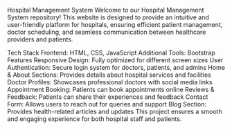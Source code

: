 Hospital Management System
Welcome to our Hospital Management System repository! This website is designed to provide an intuitive and user-friendly platform for hospitals, ensuring efficient patient management, doctor scheduling, and seamless communication between healthcare providers and patients.

Tech Stack
Frontend: HTML, CSS, JavaScript
Additional Tools: Bootstrap
Features
Responsive Design: Fully optimized for different screen sizes
User Authentication: Secure login system for doctors, patients, and admins
Home & About Sections: Provides details about hospital services and facilities
Doctor Profiles: Showcases professional doctors with social media links
Appointment Booking: Patients can book appointments online
Reviews & Feedback: Patients can share their experiences and feedback
Contact Form: Allows users to reach out for queries and support
Blog Section: Provides health-related articles and updates
This project ensures a smooth and engaging experience for both hospital staff and patients. 
